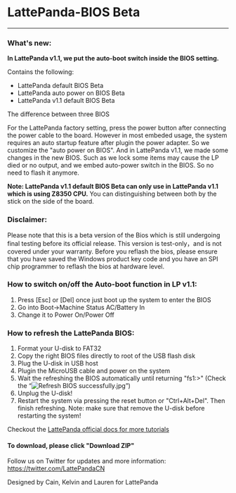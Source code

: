 # LattePanda-BIOS Beta
----------------
### What's new:
**In LattePanda v1.1, we put the auto-boot switch inside the BIOS setting.**



Contains the following:

- LattePanda default BIOS Beta
- LattePanda auto power on BIOS Beta
- LattePanda v1.1 default BIOS Beta

The difference between three BIOS

For the LattePanda factory setting, press the power button after connecting the power cable to the board. However in most embeded usage, the system requires an auto startup feature after plugin the power adapter. So we customize the "auto power on BIOS".
And in LattePanda v1.1, we made some changes in the new BIOS. Such as we lock some items may cause the LP died or no output, and we embed auto-power switch in the BIOS. So no need to flash it anymore.

**Note: LattePanda v1.1 default BIOS Beta can only use in LattePanda v1.1 which is using Z8350 CPU.** 
You can distinguishing between both by the stick on the side of the board.  

### Disclaimer:   

Please note that this is a beta version of the Bios which is still undergoing final testing before its official release.  This version is test-only，and is not covered under your warranty. Before you reflash the bios, please ensure that you have saved the Windows product key code and you have an SPI chip programmer to reflash the bios at hardware level.  
  
### How to switch on/off the Auto-boot function in LP v1.1:
1.	Press [Esc] or [Del] once just boot up the system to enter the BIOS
2.	Go into Boot->Machine Status AC/Battery In
3.	Change it to Power On/Power Off

### How to refresh the LattePanda BIOS:

1. Format your U-disk to FAT32
2. Copy the right BIOS files directly to root of the USB flash disk
3. Plug the U-disk in USB host
4. Plugin the MicroUSB cable and power on the system
5. Wait the refreshing the BIOS automatically until returning "fs1:\>" (Check the “![Refresh BIOS successfully.jpg](http://www.lattepanda.com/wp-content/uploads/2016/04/Refresh-BIOS-successfully.jpg)”)
6. Unplug the U-disk!
7. Restart the system via pressing the reset button or "Ctrl+Alt+Del". Then finish refreshing.
Note: make sure that remove the U-disk before restarting the system!

Checkout the [LattePanda official docs for more tutorials](http://www.lattepanda.com/docs) 

#### To download, please click "Download ZIP"

Follow us on Twitter for updates and more information: https://twitter.com/LattePandaCN

Designed by Cain, Kelvin and Lauren for LattePanda
